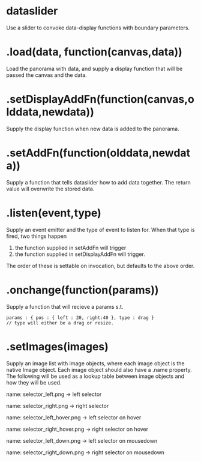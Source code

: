 dataslider
==========

Use a slider to convoke data-display functions with boundary parameters.


.load(data, function(canvas,data)) 
==================================

Load the panorama with data, and supply a display function
that will be passed the canvas and the data. 

.setDisplayAddFn(function(canvas,olddata,newdata))
==================================================

Supply the display function when new data is added to the
panorama.

.setAddFn(function(olddata,newdata))
====================================

Supply a function that tells dataslider how to add data
together. The return value will overwrite the stored data.

.listen(event,type)
===================

Supply an event emitter and the type of event to listen for. When
that type is fired, two things happen

1. the function supplied in setAddFn will trigger
2. the function supplied in setDisplayAddFn will trigger.

The order of these is settable on invocation, but defaults
to the above order.

.onchange(function(params))
===========================

Supply a function that will recieve a params s.t.

    params : { pos : { left : 20, right:40 }, type : drag }
    // type will either be a drag or resize.

.setImages(images)
==================
Supply an image list with image objects, where each image object
is the native Image object. Each image object should also
have a .name property. The following will be used as a lookup
table between image objects and how they will be used.

name: selector_left.png  -> left selector

name: selector_right.png  -> right selector

name: selector_left_hover.png  -> left selector on hover

name: selector_right_hover.png  -> right selector on hover

name: selector_left_down.png  -> left selector on mousedown

name: selector_right_down.png  -> right selector on mousedown

